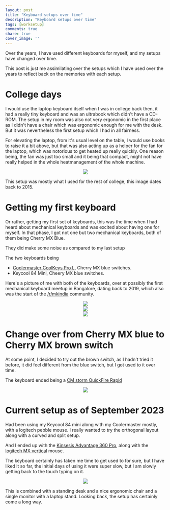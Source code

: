 ```yaml
---
layout: post
title: "Keyboard setups over time"
description: "Keyboard setups over time"
tags: [worksetup]
comments: true
share: true
cover_image: ''
---
```


Over the years, I have used different keyboards for myself, and my setups have changed over time.

This post is just me assimilating over the setups which I have used over the years to reflect back on the memories with each setup.

# College days

I would use the laptop keyboard itself when I was in college back then, it had a really tiny keyboard and was an ultrabook which didn't have a CD-ROM.
The setup in my room was also not very ergonomic in the first place as I didn't have a chair which was ergonomic enough for me with the desk. But it was nevertheless the first setup which I had in all fairness.

For elevating the laptop, from it's usual level on the table, I would use books to raise it a bit above, but that was also acting up as a helper for the fan for the laptop, which was notorious to get heated up really quickly. One reason being, the fan was just too small and it being that compact, might not have really helped in the whole heatmanagement of the whole machine.

<center><img src="/content/images/2023/09/college_keyboard_setup.jpg"></center>

This setup was mostly what I used for the rest of college, this image dates back to 2015.

# Getting my first keyboard

Or rather, getting my first set of keyboards, this was the time when I had heard about mechanical keyboards and was excited about having one for myself. In that phase, I got not one but two mechanical keyboards, both of them being Cherry MX Blue.

They did make some noise as compared to my last setup

The two keyboards being
- [Coolermaster CoolKeys Pro L](https://www.coolermaster.com/catalog/peripheral/keyboards/masterkeys-pro-l/), Cherry MX blue switches.
- Keycool 84 Mini, Cheery MX blue switches.

Here's a picture of me with both of the keyboards, over at possibly the first mechanical keyboard meetup in Bangalore, dating back to 2019, which also was the start of the [/r/mkindia](https://reddit.com/r/mkindia) community.

<center><img src="/content/images/2023/09/blr_keyboard_meetup.jpg"></center>

<center><img src="/content/images/2023/09/blr_keyboard_meetup_1.jpg"></center>

<center><img src="/content/images/2023/09/mk_community.jpg"></center>

# Change over from Cherry MX blue to Cherry MX brown switch

At some point, I decided to try out the brown switch, as I hadn't tried it before, it did feel different from the blue switch, but I got used to it over time.

The keyboard ended being a [CM storm QuickFire Rapid](https://www.mechanical-keyboard.org/cm-storm-quickfire-rapid/)

<center><img src="/content/images/2023/09/cm_storm_setup.jpg"></center>

# Current setup as of September 2023

Had been using my Keycool 84 mini along with my Coolermaster mostly, with a logitech pebble mouse. I really wanted to try the orthogonal layout along with a curved and split setup.

And I ended up with the [Kinsesis Advantage 360 Pro](https://kinesis-ergo.com/shop/adv360pro/), along with the [logitech MX vertical](https://www.logitech.com/de-de/products/mice/mx-vertical-ergonomic-mouse.910-005448.html) mouse.

The keyboard certainly has taken me time to get used to for sure, but I have liked it so far, the initial days of using it were super slow, but I am slowly getting back to the touch typing on it.

<center><img src="/content/images/2023/09/kinesis_setup.jpg"></center>

This is combined with a standing desk and a nice ergonomic chair and a single monitor with a laptop stand. Looking back, the setup has certainly come a long way.

